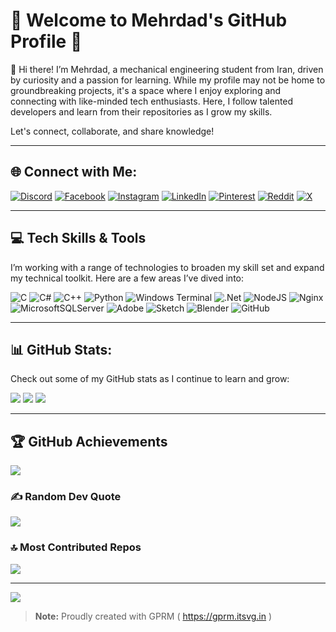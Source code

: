 # 🌟 Welcome to Mehrdad's GitHub Profile 🌟

👋 Hi there! I’m Mehrdad, a mechanical engineering student from Iran, driven by curiosity and a passion for learning. While my profile may not be home to groundbreaking projects, it's a space where I enjoy exploring and connecting with like-minded tech enthusiasts. Here, I follow talented developers and learn from their repositories as I grow my skills. 

Let's connect, collaborate, and share knowledge!

---

## 🌐 Connect with Me:
[![Discord](https://img.shields.io/badge/Discord-%237289DA.svg?logo=discord&logoColor=white)](https://discord.gg/0mehrdad0) [![Facebook](https://img.shields.io/badge/Facebook-%231877F2.svg?logo=Facebook&logoColor=white)](https://www.facebook.com/mehrdad.mb.94043?mibextid=ZbWKwL) [![Instagram](https://img.shields.io/badge/Instagram-%23E4405F.svg?logo=Instagram&logoColor=white)](https://www.instagram.com/_._.m._.b) [![LinkedIn](https://img.shields.io/badge/LinkedIn-%230077B5.svg?logo=linkedin&logoColor=white)](https://www.linkedin.com/in/mehrdad-mb-658520232) [![Pinterest](https://img.shields.io/badge/Pinterest-%23E60023.svg?logo=Pinterest&logoColor=white)](https://pin.it/4bMZOklKK) [![Reddit](https://img.shields.io/badge/Reddit-%23FF4500.svg?logo=Reddit&logoColor=white)](https://reddit.com/user/u/IllustriousEssay4051) [![X](https://img.shields.io/badge/X-black.svg?logo=X&logoColor=white)](https://x.com/__Mehrdad_)

---

## 💻 Tech Skills & Tools
I’m working with a range of technologies to broaden my skill set and expand my technical toolkit. Here are a few areas I’ve dived into:

![C](https://img.shields.io/badge/c-%2300599C.svg?style=plastic&logo=c&logoColor=white) 
![C#](https://img.shields.io/badge/c%23-%23239120.svg?style=plastic&logo=csharp&logoColor=white) 
![C++](https://img.shields.io/badge/c++-%2300599C.svg?style=plastic&logo=c%2B%2B&logoColor=white) 
![Python](https://img.shields.io/badge/python-3670A0?style=plastic&logo=python&logoColor=ffdd54) 
![Windows Terminal](https://img.shields.io/badge/Windows%20Terminal-%234D4D4D.svg?style=plastic&logo=windows-terminal&logoColor=white) 
![.Net](https://img.shields.io/badge/.NET-5C2D91?style=plastic&logo=.net&logoColor=white) 
![NodeJS](https://img.shields.io/badge/node.js-6DA55F?style=plastic&logo=node.js&logoColor=white) 
![Nginx](https://img.shields.io/badge/nginx-%23009639.svg?style=plastic&logo=nginx&logoColor=white) 
![MicrosoftSQLServer](https://img.shields.io/badge/Microsoft%20SQL%20Server-CC2927?style=plastic&logo=microsoft%20sql%20server&logoColor=white) 
![Adobe](https://img.shields.io/badge/adobe-%23FF0000.svg?style=plastic&logo=adobe&logoColor=white) 
![Sketch](https://img.shields.io/badge/Sketch-FFB387?style=plastic&logo=sketch&logoColor=black) 
![Blender](https://img.shields.io/badge/blender-%23F5792A.svg?style=plastic&logo=blender&logoColor=white) 
![GitHub](https://img.shields.io/badge/github-%23121011.svg?style=plastic&logo=github&logoColor=white)

---

## 📊 GitHub Stats:
Check out some of my GitHub stats as I continue to learn and grow:

![](https://github-readme-stats.vercel.app/api?username=mehrdadmb2&theme=dark&hide_border=false&include_all_commits=true&count_private=true)
![](https://github-readme-streak-stats.herokuapp.com/?user=mehrdadmb2&theme=dark&hide_border=false)
![](https://github-readme-stats.vercel.app/api/top-langs/?username=mehrdadmb2&theme=dark&hide_border=false&include_all_commits=true&count_private=true&layout=compact)

---

## 🏆 GitHub Achievements
![](https://github-profile-trophy.vercel.app/?username=mehrdadmb2&theme=radical&no-frame=false&no-bg=false&margin-w=4)

### ✍️ Random Dev Quote
![](https://quotes-github-readme.vercel.app/api?type=horizontal&theme=radical)

### 🔝 Most Contributed Repos
![](https://github-contributor-stats.vercel.app/api?username=mehrdadmb2&limit=5&theme=neon&combine_all_yearly_contributions=true)

---

[![](https://visitcount.itsvg.in/api?id=mehrdadmb2&icon=0&color=0)](https://visitcount.itsvg.in)

> **Note:** Proudly created with GPRM ( https://gprm.itsvg.in )  
